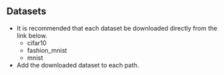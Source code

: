 
## Datasets

- It is recommended that each dataset be downloaded directly from the link below.
  - cifar10
  - fashion_mnist
  - mnist
- Add the downloaded dataset to each path.
